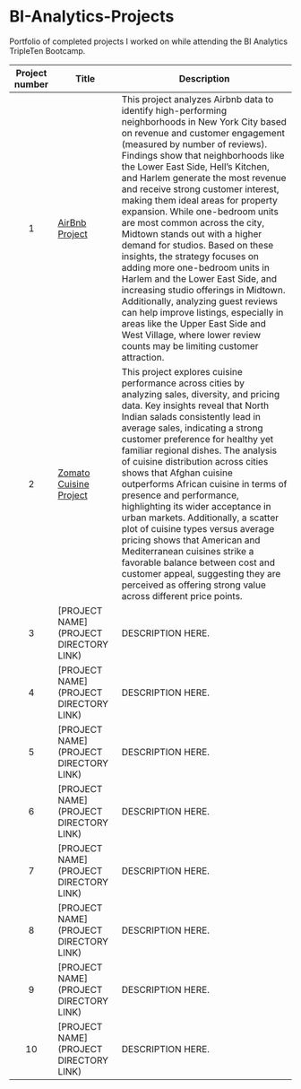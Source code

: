 # BI-Analytics-Projects 
Portfolio of completed projects I worked on while attending the BI Analytics TripleTen Bootcamp.

| Project number | Title | Description |
| :-----------: | ----------- |----------- |
| 1 | [AirBnb Project](https://github.com/barisyilmaz0/BI-Analytics-Projects/tree/main/AirBnb%20Project) | This project analyzes Airbnb data to identify high-performing neighborhoods in New York City based on revenue and customer engagement (measured by number of reviews). Findings show that neighborhoods like the Lower East Side, Hell’s Kitchen, and Harlem generate the most revenue and receive strong customer interest, making them ideal areas for property expansion. While one-bedroom units are most common across the city, Midtown stands out with a higher demand for studios. Based on these insights, the strategy focuses on adding more one-bedroom units in Harlem and the Lower East Side, and increasing studio offerings in Midtown. Additionally, analyzing guest reviews can help improve listings, especially in areas like the Upper East Side and West Village, where lower review counts may be limiting customer attraction. |
| 2 | [Zomato Cuisine Project](https://github.com/barisyilmaz0/BI-Analytics-Projects/tree/main/Project%20Status%20Report) | This project explores cuisine performance across cities by analyzing sales, diversity, and pricing data. Key insights reveal that North Indian salads consistently lead in average sales, indicating a strong customer preference for healthy yet familiar regional dishes. The analysis of cuisine distribution across cities shows that Afghan cuisine outperforms African cuisine in terms of presence and performance, highlighting its wider acceptance in urban markets. Additionally, a scatter plot of cuisine types versus average pricing shows that American and Mediterranean cuisines strike a favorable balance between cost and customer appeal, suggesting they are perceived as offering strong value across different price points. |
| 3 | [PROJECT NAME](PROJECT DIRECTORY LINK) | DESCRIPTION HERE. |
| 4 | [PROJECT NAME](PROJECT DIRECTORY LINK) | DESCRIPTION HERE. |
| 5 | [PROJECT NAME](PROJECT DIRECTORY LINK) | DESCRIPTION HERE. |
| 6 | [PROJECT NAME](PROJECT DIRECTORY LINK) | DESCRIPTION HERE. |
| 7 | [PROJECT NAME](PROJECT DIRECTORY LINK) | DESCRIPTION HERE. |
| 8 | [PROJECT NAME](PROJECT DIRECTORY LINK) | DESCRIPTION HERE. |
| 9 | [PROJECT NAME](PROJECT DIRECTORY LINK) | DESCRIPTION HERE. |
| 10| [PROJECT NAME](PROJECT DIRECTORY LINK) | DESCRIPTION HERE. |

